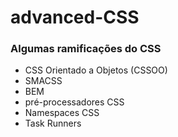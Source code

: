 # advanced-CSS
<h3>Algumas ramificações do CSS</h3>

<ul>
  <li>CSS Orientado a Objetos (CSSOO)</li>
  <li>SMACSS</li>
  <li>BEM</li>
  <li>pré-processadores CSS</li>
  <li>Namespaces CSS</li>
  <li>Task Runners</li>
</ul>
